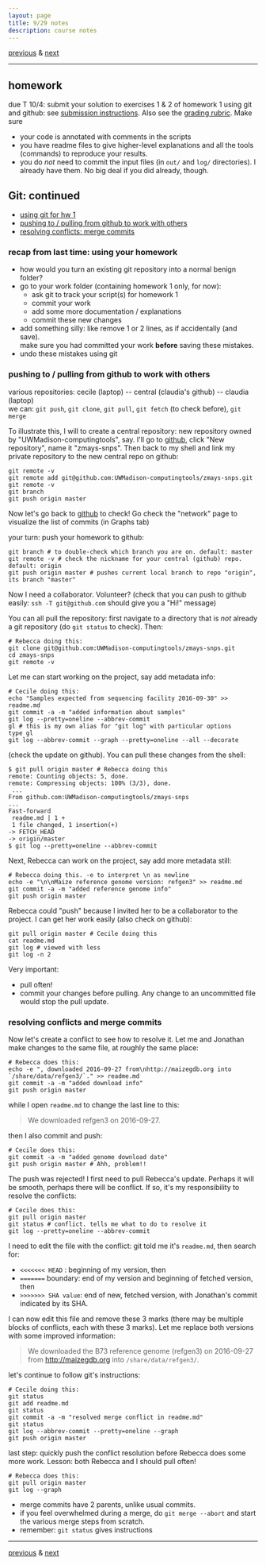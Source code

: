 ```yaml
---
layout: page
title: 9/29 notes
description: course notes
---
```

[previous](notes0927.html) & [next](notes1004.html)

---

## homework

due T 10/4: submit your solution to exercises 1 & 2 of homework 1
using git and github: see
[submission instructions](https://github.com/UWMadison-computingtools/coursedata#commit-push-and-submit-your-work).
Also see the [grading rubric](https://github.com/UWMadison-computingtools/coursedata#grading-rubric). Make sure

- your code is annotated with comments in the scripts
- you have readme files to give higher-level explanations and all
  the tools (commands) to reproduce your results.
- you do *not* need to commit the input files (in `out/` and `log/` directories).
  I already have them. No big deal if you did already, though.

## Git: continued

- [using git for hw 1](#recap-from-last-time-using-your-homework)
- [pushing to / pulling from github to work with others](#pushing-to--pulling-from-github-to-work-with-others)
- [resolving conflicts: merge commits](#resolving-conflicts-and-merge-commits)

### recap from last time: using your homework

- how would you turn an existing git repository into a normal benign folder?
- go to your work folder (containing homework 1 only, for now):
  * ask git to track your script(s) for homework 1
  * commit your work
  * add some more documentation / explanations
  * commit these new changes
- add something silly: like remove 1 or 2 lines, as if accidentally (and save).  
  make sure you had committed your work **before** saving these mistakes.
- undo these mistakes using git

### pushing to / pulling from github to work with others

various repositories:
cecile (laptop) -- central (claudia's github) -- claudia (laptop)  
we can: `git push`, `git clone`, `git pull`, `git fetch` (to check before), `git merge`

To illustrate this, I will to create a central repository:
new repository owned by "UWMadison-computingtools", say. I'll go to
[github](https://github.com/UWMadison-computingtools), click "New repository",
name it "zmays-snps". Then back to my shell and link my private repository
to the new central repo on github:

```shell
git remote -v
git remote add git@github.com:UWMadison-computingtools/zmays-snps.git
git remote -v
git branch
git push origin master
```

Now let's go back to [github](https://github.com/UWMadison-computingtools/zmays-snps)
to check! Go check the "network" page to visualize the list of commits
(in Graphs tab)

your turn: push your homework to github:

```shell
git branch # to double-check which branch you are on. default: master
git remote -v # check the nickname for your central (github) repo. default: origin
git push origin master # pushes current local branch to repo "origin", its branch "master"
```

Now I need a collaborator. Volunteer?
(check that you can push to github easily: `ssh -T git@github.com` should
give you a "Hi!" message)

You can all pull the repository: first navigate to a directory that is
*not* already a git repository (do `git status` to check). Then:

```shell
# Rebecca doing this:
git clone git@github.com:UWMadison-computingtools/zmays-snps.git
cd zmays-snps
git remote -v
```

Let me can start working on the project, say add metadata info:

```shell
# Cecile doing this:
echo "Samples expected from sequencing facility 2016-09-30" >> readme.md
git commit -a -m "added information about samples"
git log --pretty=oneline --abbrev-commit
gl # this is my own alias for "git log" with particular options
type gl
git log --abbrev-commit --graph --pretty=oneline --all --decorate
```

(check the update on github). You can pull these changes from the shell:

```shell
$ git pull origin master # Rebecca doing this
remote: Counting objects: 5, done.
remote: Compressing objects: 100% (3/3), done.
￼...
From github.com:UWMadison-computingtools/zmays-snps
...
Fast-forward
 readme.md | 1 +
 1 file changed, 1 insertion(+)
-> FETCH_HEAD
-> origin/master
$ git log --pretty=oneline --abbrev-commit
```

Next, Rebecca can work on the project, say add more metadata still:

```shell
# Rebecca doing this. -e to interpret \n as newline
echo -e "\n\nMaize reference genome version: refgen3" >> readme.md
git commit -a -m "added reference genome info"
git push origin master
```

Rebecca could "push" because I invited her to be a collaborator to the project.
I can get her work easily (also check on github):

```shell
git pull origin master # Cecile doing this
cat readme.md
git log # viewed with less
git log -n 2
```

Very important:

- pull often!
- commit your changes before pulling. Any change to an uncommitted file
  would stop the pull update.

### resolving conflicts and merge commits

Now let's create a conflict to see how to resolve it.
Let me and Jonathan make changes to the same file, at roughly the same place:

```shell
# Rebecca does this:
echo -e ", downloaded 2016-09-27 from\nhttp://maizegdb.org into `/share/data/refgen3/`." >> readme.md
git commit -a -m "added download info"
git push origin master
```

while I open `readme.md` to change the last line to this:

> We downloaded refgen3 on 2016-09-27.

then I also commit and push:

```shell
# Cecile does this:
git commit -a -m "added genome download date"
git push origin master # Ahh, problem!!
```

The push was rejected!
I first need to pull Rebecca's update. Perhaps it will be smooth,
perhaps there will be conflict. If so, it's my responsibility to resolve
the conflicts:

```shell
# Cecile does this:
git pull origin master
git status # conflict. tells me what to do to resolve it
git log --pretty=oneline --abbrev-commit
```

I need to edit the file with the conflict: git told me it's `readme.md`,
then search for:

- `<<<<<<< HEAD` : beginning of my version, then
- `=======` boundary: end of my version and beginning of fetched version, then
- `>>>>>>> SHA value`: end of new, fetched version,
  with Jonathan's commit indicated by its SHA.

I can now edit this file and remove these 3 marks (there may be multiple blocks
of conflicts, each with these 3 marks). Let me replace both versions with
some improved information:

  > We downloaded the B73 reference genome (refgen3) on 2016-09-27 from
  > http://maizegdb.org into `/share/data/refgen3/`.

let's continue to follow git's instructions:

```shell
# Cecile doing this:
git status
git add readme.md
git status
git commit -a -m "resolved merge conflict in readme.md"
git status
git log --abbrev-commit --pretty=oneline --graph
git push origin master
```

last step: quickly push the conflict resolution before Rebecca
does some more work. Lesson: both Rebecca and I should pull often!

```shell
# Rebecca does this:
git pull origin master
git log --graph
```

- merge commits have 2 parents, unlike usual commits.
- if you feel overwhelmed during a merge, do `git merge --abort`
  and start the various merge steps from scratch.
- remember: `git status` gives instructions


---
[previous](notes0927.html) & [next](notes1004.html)
